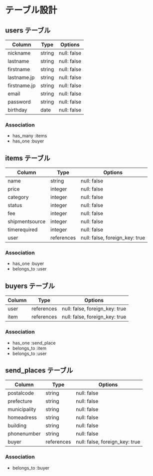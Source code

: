 # テーブル設計

## users テーブル

| Column      | Type   | Options     |
| --------    | ------ | ----------- |
| nickname    | string | null: false |
| lastname    | string | null: false |
| firstname   | string | null: false |
| lastname.jp | string | null: false |
| firstname.jp| string | null: false |
| email       | string | null: false |
| password    | string | null: false |
| birthday    | date   | null: false |

### Association

- has_many :items
- has_one :buyer

## items テーブル

| Column        | Type       | Options     |
| ------------- | ---------- | ----------- |
| name          | string     | null: false |
| price         | integer    | null: false |
| category      | integer    | null: false |
| status        | integer    | null: false |
| fee           | integer    | null: false |
| shipmentsource| integer    | null: false |
| timerequired  | integer    | null: false |
| user          | references | null: false, foreign_key: true |

### Association

- has_one :buyer
- belongs_to :user

## buyers テーブル

| Column   | Type       | Options                        |
| ------   | ---------- | ------------------------------ |
| user     | references | null: false, foreign_key: true |
| item     | references | null: false, foreign_key: true |

### Association

- has_one :send_place
- belongs_to :item
- belongs_to :user

## send_places テーブル

| Column       | Type       | Options     |
| ------------ | ---------- | ------------|
| postalcode   | string     | null: false |
| prefecture   | string     | null: false |
| municipality | string     | null: false |
| homeadress   | string     | null: false |
| building     | string     | null: false |
| phonenumber  | string     | null: false |
| buyer        | references | null: false, foreign_key: true |

### Association

- belongs_to :buyer
